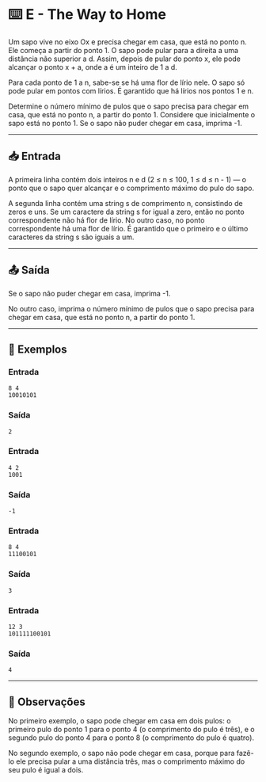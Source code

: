 # ⌨️ E - The Way to Home

Um sapo vive no eixo Ox e precisa chegar em casa, que está no ponto n. Ele começa a partir do ponto 1. O sapo pode pular para a direita a uma distância não superior a d. Assim, depois de pular do ponto x, ele pode alcançar o ponto x + a, onde a é um inteiro de 1 a d.

Para cada ponto de 1 a n, sabe-se se há uma flor de lírio nele. O sapo só pode pular em pontos com lírios. É garantido que há lírios nos pontos 1 e n.

Determine o número mínimo de pulos que o sapo precisa para chegar em casa, que está no ponto n, a partir do ponto 1. Considere que inicialmente o sapo está no ponto 1. Se o sapo não puder chegar em casa, imprima -1.

---

## 📥 Entrada

A primeira linha contém dois inteiros n e d (2 ≤ n ≤ 100, 1 ≤ d ≤ n - 1) — o ponto que o sapo quer alcançar e o comprimento máximo do pulo do sapo.

A segunda linha contém uma string s de comprimento n, consistindo de zeros e uns. Se um caractere da string s for igual a zero, então no ponto correspondente não há flor de lírio. No outro caso, no ponto correspondente há uma flor de lírio. É garantido que o primeiro e o último caracteres da string s são iguais a um.

---

## 📤 Saída

Se o sapo não puder chegar em casa, imprima -1.

No outro caso, imprima o número mínimo de pulos que o sapo precisa para chegar em casa, que está no ponto n, a partir do ponto 1.

---

## 🧪 Exemplos

### Entrada

```
8 4
10010101
```

### Saída

```
2
```

### Entrada

```
4 2
1001
```

### Saída

```
-1
```

### Entrada

```
8 4
11100101
```

### Saída

```
3
```

### Entrada

```
12 3
101111100101
```

### Saída

```
4
```

---

## 📝 Observações

No primeiro exemplo, o sapo pode chegar em casa em dois pulos: o primeiro pulo do ponto 1 para o ponto 4 (o comprimento do pulo é três), e o segundo pulo do ponto 4 para o ponto 8 (o comprimento do pulo é quatro).

No segundo exemplo, o sapo não pode chegar em casa, porque para fazê-lo ele precisa pular a uma distância três, mas o comprimento máximo do seu pulo é igual a dois.
